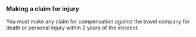 ###  Making a claim for injury

You must make any claim for compensation against the travel company for death
or personal injury within 2 years of the incident.

